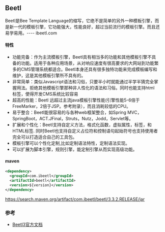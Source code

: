 Beetl
---------
Beetl是Bee Template Language的缩写，它绝不是简单的另外一种模板引擎，而是新一代的模板引擎，它功能强大，性能良好，超过当前流行的模板引擎。而且还易学易用。---- ibeetl.com

#### 特性

- 功能完备：作为主流模板引擎，Beetl具有相当多的功能和其他模板引擎不具备的功能。适用于各种应用场景，从对响应速度有很高要求的大网站到功能繁多的CMS管理系统都适合。Beetl本身还具有很多独特功能来完成模板编写和维护，这是其他模板引擎所不具有的。
- 非常简单：类似Javascript语法和习俗，只要半小时就能通过半学半猜完全掌握用法。拒绝其他模板引擎那种非人性化的语法和习俗。同时也能支持html 标签，使得开发CMS系统比较容易
- 超高的性能：Beetl 远超过主流java模板引擎性能(引擎性能5-6倍于FreeMarker，2倍于JSP。参考附录），而且消耗较低的CPU。
- 易于整合：Beetl能很容易的与各种web框架整合，如Spring MVC，SpringBoot，ACT.JFinal，Struts，Nutz，Jodd，Servlet等。
- 扩展和个性化：Beetl支持自定义方法，格式化函数，虚拟属性，标签，和HTML标签. 同时Beetl也支持自定义占位符和控制语句起始符号也支持使用者完全可以打造适合自己的工具包。
- 模板引擎可以个性化定制,比如定制语法特性，定制语法实现。
- 可以扩展为脚本引擎，规则引擎，能定制引擎从而实现高级功能。

#### maven

```xml
<dependency>
  <groupId>com.ibeetl</groupId>
  <artifactId>beetl</artifactId>
  <version>${version}</version>
</dependency>
```
https://search.maven.org/artifact/com.ibeetl/beetl/3.3.2.RELEASE/jar



### 参考
- [Beetl3官方文档](https://www.kancloud.cn/xiandafu/beetl3_guide/1992542)
